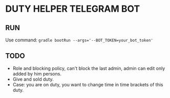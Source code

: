 # DUTY HELPER TELEGRAM BOT

## RUN
Use command: `gradle bootRun --args='--BOT_TOKEN=your_bot_token'`

## TODO
* Role and blocking policy, can't block the last admin, admin can edit only added by him persons.
* Give and sold duty.
* Case: you are on duty, you want to change time in time brackets of this duty.